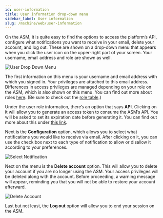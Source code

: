 ```yaml
---
id: user-information
title: User information drop-down menu
sidebar_label: User information
slug: /machine/web/user-information
---
```


On the ASM, it is quite easy to
find the options to access the
platform’s API, configure what
notifications you want to receive
in your email, delete your
account, and log out.
These are shown on a drop-down
menu that appears when you click
the user icon on the upper-right
part of your screen.
Your username, email address and
role are shown as well.

![User Drop Down Menu](https://res.cloudinary.com/fluid-attacks/image/upload/v1646335539/docs/web/web_asm-user_dropdown_menu.png)

The first information on this menu
is your username and email address
with which you signed in.
Your privileges are attached to this
email address.
Differences in access privileges
are managed depending on your role
on the ASM, which is also shown
on this menu.
You can find out more about roles
[here](/machine/web/groups/roles).
(Be sure to check out the
[role table](/machine/web/groups/roles/#roles-table).)

Under the user role information,
there’s an option that says **API**.
Clicking on it will allow you to
generate an access token to
consume the ASM’s API.
You will be asked to set its
expiration date before generating it.
You can find out more about
this under
[this link](/machine/api/#using-the-asm-api-token).

Next is the **Configuration**
option, which allows you to
select what notifications you
would like to receive via email.
After clicking on it, you can
use the check box next to each
type of notification to allow
or disallow it according to
your preferences.

![Select Notification](https://res.cloudinary.com/fluid-attacks/image/upload/v1646335539/docs/web/web_asm-user_select_notification.png)

Next on the menu is the
**Delete account** option.
This will allow you to delete
your account if you are no
longer using the ASM.
Your access privileges will
be deleted along with the account.
Before proceeding, a warning
message will appear, reminding
you that you will not be able
to restore your account afterward.

![Delete Account](https://res.cloudinary.com/fluid-attacks/image/upload/v1646335539/docs/web/web_asm-user_delete_account.png)

Last but not least, the **Log out**
option will allow you to end
your session on the ASM.
